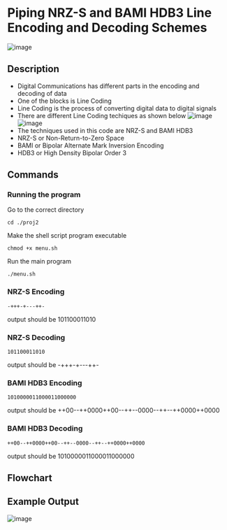 # Piping NRZ-S and BAMI HDB3 Line Encoding and Decoding Schemes
![image](https://github.com/kenaniscoding/DIGDACM-PROJ1/assets/112913035/d0fd85e2-9e91-4f33-bc91-fdfc5974052f)
## Description
- Digital Communications has different parts in the encoding and decoding of data
- One of the blocks is Line Coding
- Line Coding is the process of converting digital data to digital signals
- There are different Line Coding techiques as shown below
![image](https://github.com/kenaniscoding/DIGDACM-PROJ1/assets/112913035/701a7d73-8aaa-41e0-8d29-1df1809fb562)
![image](https://upload.wikimedia.org/wikipedia/commons/6/63/AMI%2C_HDB3_%281%29.jpg)
- The techniques used in this code are NRZ-S and BAMI HDB3
- NRZ-S or Non-Return-to-Zero Space
- BAMI or Bipolar Alternate Mark Inversion Encoding
- HDB3 or High Density Bipolar Order 3
## Commands 
### Running the program
Go to the correct directory
```
cd ./proj2
```
Make the shell script program executable
```
chmod +x menu.sh
```
Run the main program
```
./menu.sh
```
### NRZ-S Encoding
```
-+++-+---++-
```
output should be 101100011010
### NRZ-S Decoding
```
101100011010
```
output should be -+++-+---++-
### BAMI HDB3 Encoding
```
1010000011000011000000
```
output should be ++00--++0000++00--++--0000--++--++0000++0000
### BAMI HDB3 Decoding
```
++00--++0000++00--++--0000--++--++0000++0000
```
output should be 1010000011000011000000
## Flowchart

## Example Output
![image](https://github.com/kenaniscoding/DIGDACM-PROJ1/assets/112913035/c7839ad9-271b-46c9-8e71-68fd85f54eb3)

